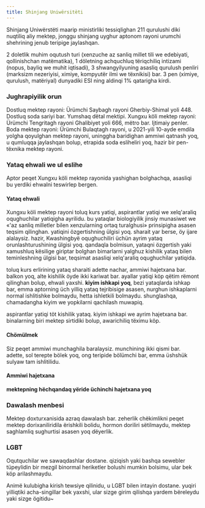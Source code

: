 ```yaml
---
title: Shinjang Uniwërsitëti
---
```


Shinjang Uniwërstëti maarip ministirliki tessiqlighan 211 qurulushi diki nuqtiliq aliy mektep, jonggu shinjang uyghur aptonom rayoni urumchi shehrining jenub teripige jaylashqan.

2 doletlik muhim oqutush turi (xenzuche az sanliq millet tili we edebiyati, qollinishchan matëmatika), 1 döletning achquchluq tëriqchiliq intizami (nopus, bayliq we muhit iqtisadi), 3 shwangyilyuning asasliq qurulush penliri (marksizm nezeriyisi, ximiye, kompyutër ilmi we tëxnikisi) bar. 3 pen (ximiye, qurulush, matëriyal) dunyadiki ESI ning aldinqi 1% qatarigha kirdi.

### Jughrapiyilik orun

Dostluq mektep rayoni: Ürümchi Saybagh rayoni Gherbiy-Shimal yoli 448. Dostluq soda sariyi bar. Yumshaq dëtal mektipi.
Xungxu köli mektep rayoni: Ürümchi Tengritagh rayoni Ghalibiyet yoli 666, mëtro bar. Ijtimaiy penler.
Boda mektep rayoni: Ürümchi Bulaqtagh rayoni, u 2021-yili 10-ayde emdila yolgha qoyulghan mektep rayoni, uninggha baridighan ammiwi qatnash yoq, u qumluqqa jaylashqan bolup, etrapida soda esliheliri yoq, hazir bir pen-tëxnika mektep rayoni.

### Yataq ehwali we ul eslihe

Aptor peqet Xungxu köli mektep rayonida yashighan bolghachqa, asasliqi bu yerdiki ehwalni teswirlep bergen.

#### Yataq ehwali

Xungxu köli mektep rayoni toluq kurs yatiqi, aspirantlar yatiqi we xelq'araliq oqughuchilar yatiqigha ayrilidu. bu yataqlar biologiyilik jinsiy munasiwet we «'az sanliq milletler bilen xenzularning ortaq turalghusi» prinsipigha asasen teqsim qilinghan. yatiqini özgertishning ülgisi yoq. sharait yar berse, öy ijare alalaysiz. hazir, Kwashingbyë oqughuchiliri üchün ayrim yataq orunlashturushining ülgisi yoq. qandaqla bolmisun, yataqni özgertish yaki xamushluq kësilige giriptar bolghan bimarlarni yalghuz kishilik yataq bilen teminleshning ülgisi bar, teqsimat asasliqi xelq'araliq oqughuchilar yatiqida.

toluq kurs erlirining yataq sharaiti adette nachar, ammiwi hajetxana bar. balkon yoq, alte kishilik öyde ikki kariwat bar. ayallar yatiqi köp qëtim rëmont qilinghan bolup, ehwali yaxshi. **kiyim ishkapi yoq**, bezi yataqlarda ishkap bar, emma aptorning üch yilliq yataq tejribisige asasen, nurghun ishkaplarni normal ishlitishke bolmaydu, hetta ishletkili bolmaydu. shunglashqa, chamadangha kiyim we yopkilarni qachilash muwapiq.

aspirantlar yatiqi töt kishilik yataq. kiyim ishkapi we ayrim hajetxana bar. binalarning biri mektep sirtidiki bolup, awarichiliq tëximu köp.

#### Chömülmek

Siz peqet ammiwi munchaghila baralaysiz. munchining ikki qismi bar. adette, sol terepte bölek yoq, ong teripide bölümchi bar, emma üshshük sulyaw tam ishlitilidu.

#### Ammiwi hajetxana

**mektepning hëchqandaq yëride üchinchi hajetxana yoq**

### Dawalash menbesi

Mektep doxturxanisida azraq dawalash bar. zeherlik chëkimlikni peqet mektep dorixaniliridila ërishkili bolidu, hormon doriliri sëtilmaydu, mektep saghlamliq sughurtisi asasen yoq dëyerlik.

### LGBT

Oqutquchilar we sawaqdashlar dostane. qiziqish yaki bashqa sewebler tüpeylidin bir mezgil binormal heriketler bolushi mumkin bolsimu, ular bek köp arilashmaydu.

Animë kulubigha kirish tewsiye qilinidu, u LGBT bilen intayin dostane. yuqiri yilliqtiki acha-singillar bek yaxshi, ular sizge girim qilishqa yardem bëreleydu yaki sizge ögitidu~
